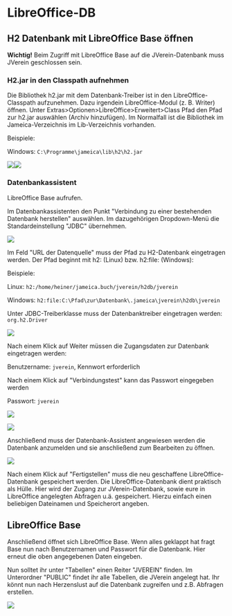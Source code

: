# LibreOffice-DB

## H2 Datenbank mit LibreOffice Base öffnen

**Wichtig!** Beim Zugriff mit LibreOffice Base auf die JVerein-Datenbank muss JVerein geschlossen sein.

### H2.jar in den Classpath aufnehmen

Die Bibliothek h2.jar mit dem Datenbank-Treiber ist in den LibreOffice-Classpath aufzunehmen. Dazu irgendein LibreOffice-Modul \(z. B. Writer\) öffnen. Unter Extras&gt;Optionen&gt;LibreOffice&gt;Erweitert&gt;Class Pfad den Pfad zur h2.jar auswählen \(Archiv hinzufügen\). Im Normalfall ist die Bibliothek im Jameica-Verzeichnis im Lib-Verzeichnis vorhanden.

Beispiele:

Windows: `C:\Programme\jameica\lib\h2\h2.jar`

![](/assets/Lobaseh2classpath1.png)![](/assets/Lobaseh2classpath2.png)

### Datenbankassistent

LibreOffice Base aufrufen.

Im Datenbankassistenten den Punkt "Verbindung zu einer bestehenden Datenbank herstellen" auswählen. Im dazugehörigen Dropdown-Menü die Standardeinstellung "JDBC" übernehmen.

![](/assets/Lobaseh2datenbankassistent0.png)

Im Feld "URL der Datenquelle" muss der Pfad zu H2-Datenbank eingetragen werden. Der Pfad beginnt mit h2: \(Linux\) bzw. h2:file: \(Windows\):

Beispiele:

Linux: `h2:/home/heiner/jameica.buch/jverein/h2db/jverein`

Windows: `h2:file:C:\Pfad\zur\Datenbank\.jameica\jverein\h2db\jverein`

Unter JDBC-Treiberklasse muss der Datenbanktreiber eingetragen werden: `org.h2.Driver`

![](/assets/Lobaseh2datenbankassistent1.png)

Nach einem Klick auf Weiter müssen die Zugangsdaten zur Datenbank eingetragen werden:

Benutzername: `jverein`, Kennwort erforderlich

Nach einem Klick auf "Verbindungstest" kann das Passwort eingegeben werden

Passwort: `jverein`

![](/assets/Lobaseh2datenbankassistent2.png)

![](/assets/Lobaseh2passwort.png)

Anschließend muss der Datenbank-Assistent angewiesen werden die Datenbank anzumelden und sie anschließend zum Bearbeiten zu öffnen.

![](/assets/Lobaseh2datenbankassistent3.png)

Nach einem Klick auf "Fertigstellen" muss die neu geschaffene LibreOffice-Datenbank gespeichert werden. Die LibreOffice-Datenbank dient praktisch als Hülle. Hier wird der Zugang zur JVerein-Datenbank, sowie eure in LibreOffice angelegten Abfragen u.ä. gespeichert. Hierzu einfach einen beliebigen Dateinamen und Speicherort angeben.

## LibreOffice Base

Anschließend öffnet sich LibreOffice Base. Wenn alles geklappt hat fragt Base nun nach Benutzernamen und Passwort für die Datenbank. Hier erneut die oben angegebenen Daten eingeben.

Nun solltet ihr unter "Tabellen" einen Reiter "JVEREIN" finden. Im Unterordner "PUBLIC" findet ihr alle Tabellen, die JVerein angelegt hat. Ihr könnt nun nach Herzenslust auf die Datenbank zugreifen und z.B. Abfragen erstellen.

![](/assets/Lobaseh2editor0.png)





